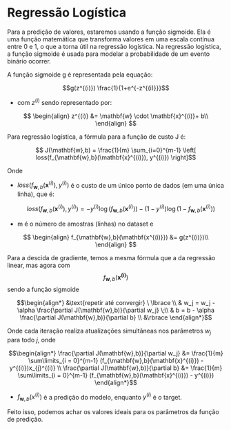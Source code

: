 # Regressão Logística

Para a predição de valores, estaremos usando a função sigmoide. Ela é uma função matemática que transforma valores em uma escala contínua entre 0 e 1, o que a torna útil na regressão logística. Na regressão logística, a função sigmoide é usada para modelar a probabilidade de um evento binário ocorrer.

A função sigmoide g é representada pela equação:

$$g(z^{(i)}) \frac{1}{1+e^{-z^{(i)}}}$$

* com $z^{(i)}$ sendo representado por:

$$
\begin{align}
z^{(i)} &= \mathbf{w} \cdot \mathbf{x}^{(i)}+ b\\
\end{align}
$$

Para regressão logística, a fórmula para a função de custo J é:

$$ J(\mathbf{w},b) = \frac{1}{m} \sum_{i=0}^{m-1} \left[ loss(f_{\mathbf{w},b}(\mathbf{x}^{(i)}), y^{(i)}) \right]$$

Onde
* $loss(f_{\mathbf{w},b}(\mathbf{x}^{(i)}), y^{(i)})$ é o custo de um único ponto de dados (em uma única linha), que é:

    $$loss(f_{\mathbf{w},b}(\mathbf{x}^{(i)}), y^{(i)}) = -y^{(i)} \log\left(f_{\mathbf{w},b}\left( \mathbf{x}^{(i)} \right) \right) - \left( 1 - y^{(i)}\right) \log \left( 1 - f_{\mathbf{w},b}\left( \mathbf{x}^{(i)} \right) \right)$$
    
* m é o número de amostras (linhas) no dataset e

$$
\begin{align}
  f_{\mathbf{w},b}(\mathbf{x^{(i)}}) &= g(z^{(i)})\\
\end{align}
$$

Para a descida de gradiente, temos a mesma fórmula que a da regressão linear, mas agora com $$f_{\mathbf{w},b}(\mathbf{x^{(i)}})$$ sendo a função sigmoide

$$\begin{align*}
&\text{repetir até convergir} \ \lbrace \\
&  w_j = w_j -  \alpha \frac{\partial J(\mathbf{w},b)}{\partial w_j} \;\\ 
&  b = b -  \alpha \frac{\partial J(\mathbf{w},b)}{\partial b} \\
&\rbrace
\end{align*}$$

Onde cada iteração realiza atualizações simultâneas nos parâmetros $w_j$ para todo $j$, onde

$$\begin{align*}
\frac{\partial J(\mathbf{w},b)}{\partial w_j}  &= \frac{1}{m} \sum\limits_{i = 0}^{m-1} (f_{\mathbf{w},b}(\mathbf{x}^{(i)}) - y^{(i)})x_{j}^{(i)}  \\
\frac{\partial J(\mathbf{w},b)}{\partial b}  &= \frac{1}{m} \sum\limits_{i = 0}^{m-1} (f_{\mathbf{w},b}(\mathbf{x}^{(i)}) - y^{(i)})
\end{align*}$$
  
* $f_{\mathbf{w},b}(x^{(i)})$ é a predição do modelo, enquanto $y^{(i)}$ é o target.

Feito isso, podemos achar os valores ideais para os parâmetros da função de predição.
